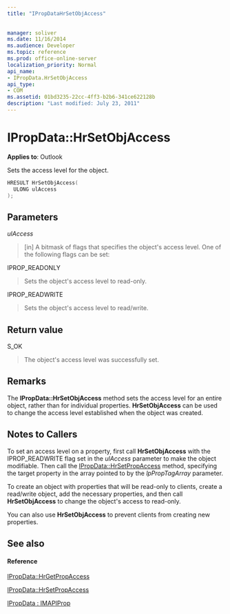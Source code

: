 ```yaml
---
title: "IPropDataHrSetObjAccess"
 
 
manager: soliver
ms.date: 11/16/2014
ms.audience: Developer
ms.topic: reference
ms.prod: office-online-server
localization_priority: Normal
api_name:
- IPropData.HrSetObjAccess
api_type:
- COM
ms.assetid: 01bd3235-22cc-4ff3-b2b6-341ce622128b
description: "Last modified: July 23, 2011"
---
```


# IPropData::HrSetObjAccess

  
  
**Applies to**: Outlook 
  
Sets the access level for the object.
  
```cpp
HRESULT HrSetObjAccess(
  ULONG ulAccess
);
```

## Parameters

 _ulAccess_
  
> [in] A bitmask of flags that specifies the object's access level. One of the following flags can be set:
    
IPROP_READONLY 
  
> Sets the object's access level to read-only. 
    
IPROP_READWRITE 
  
> Sets the object's access level to read/write.
    
## Return value

S_OK 
  
> The object's access level was successfully set.
    
## Remarks

The **IPropData::HrSetObjAccess** method sets the access level for an entire object, rather than for individual properties. **HrSetObjAccess** can be used to change the access level established when the object was created. 
  
## Notes to Callers

To set an access level on a property, first call **HrSetObjAccess** with the IPROP_READWRITE flag set in the  _ulAccess_ parameter to make the object modifiable. Then call the [IPropData::HrSetPropAccess](ipropdata-hrsetpropaccess.md) method, specifying the target property in the array pointed to by the  _lpPropTagArray_ parameter. 
  
To create an object with properties that will be read-only to clients, create a read/write object, add the necessary properties, and then call **HrSetObjAccess** to change the object's access to read-only. 
  
You can also use **HrSetObjAccess** to prevent clients from creating new properties. 
  
## See also

#### Reference

[IPropData::HrGetPropAccess](ipropdata-hrgetpropaccess.md)
  
[IPropData::HrSetPropAccess](ipropdata-hrsetpropaccess.md)
  
[IPropData : IMAPIProp](ipropdataimapiprop.md)


